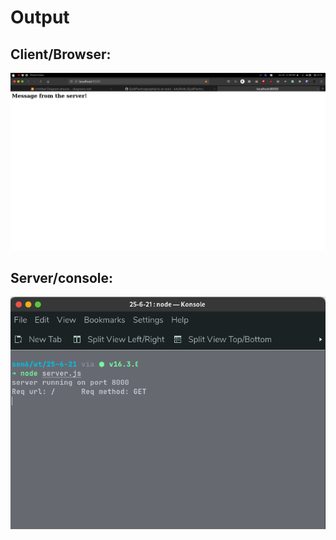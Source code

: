 # Output

## Client/Browser:
![seerver-op](Screenshot%20from%202021-06-25%2011-48-03.png)

## Server/console:

![client-op](Screenshot%20from%202021-06-25%2011-49-30.png)
